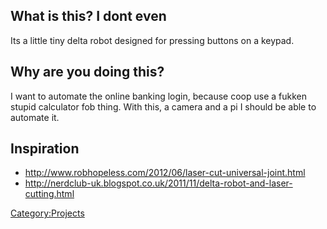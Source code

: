What is this? I dont even
-------------------------

Its a little tiny delta robot designed for pressing buttons on a keypad.

Why are you doing this?
-----------------------

I want to automate the online banking login, because coop use a fukken
stupid calculator fob thing. With this, a camera and a pi I should be
able to automate it.

Inspiration
-----------

-   <http://www.robhopeless.com/2012/06/laser-cut-universal-joint.html>
-   <http://nerdclub-uk.blogspot.co.uk/2011/11/delta-robot-and-laser-cutting.html>

[Category:Projects](Category:Projects "wikilink")